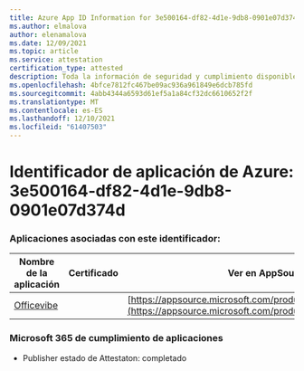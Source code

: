 ```yaml
---
title: Azure App ID Information for 3e500164-df82-4d1e-9db8-0901e07d374d
ms.author: elmalova
author: elenamalova
ms.date: 12/09/2021
ms.topic: article
ms.service: attestation
certification_type: attested
description: Toda la información de seguridad y cumplimiento disponible para 3e500164-df82-4d1e-9db8-0901e07d374d.
ms.openlocfilehash: 4bfce7812fc467be09ac936a961849e6dcb785fd
ms.sourcegitcommit: 4abb4344a6593d61ef5a1a84cf32dc6610652f2f
ms.translationtype: MT
ms.contentlocale: es-ES
ms.lasthandoff: 12/10/2021
ms.locfileid: "61407503"
---
```

# <a name="azure-app-id-3e500164-df82-4d1e-9db8-0901e07d374d"></a>Identificador de aplicación de Azure: 3e500164-df82-4d1e-9db8-0901e07d374d


### <a name="apps-associated-with-this-id"></a>Aplicaciones asociadas con este identificador:
| **Nombre de la aplicación** | **Certificado** | **Ver en AppSource** |
|--------------|---------------|-----------------------|
| [Officevibe](https://docs.microsoft.com/microsoft-365-app-certification/forward/WA200002508) |  | [https://appsource.microsoft.com/product/office/WA200002508](https://appsource.microsoft.com/product/office/WA200002508) |

### <a name="microsoft-365-app-compliance-status"></a>Microsoft 365 de cumplimiento de aplicaciones
- Publisher estado de Attestaton: completado
